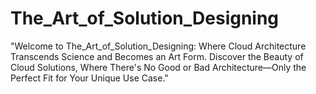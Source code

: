 # The_Art_of_Solution_Designing
"Welcome to The_Art_of_Solution_Designing: Where Cloud Architecture Transcends Science and Becomes an Art Form. Discover the Beauty of Cloud Solutions, Where There's No Good or Bad Architecture—Only the Perfect Fit for Your Unique Use Case."
